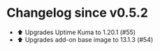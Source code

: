 # Changelog since v0.5.2
- ⬆️ Upgrades Uptime Kuma to 1.20.1 (#55) 
- ⬆️ Upgrades add-on base image to 13.1.3 (#54) 
